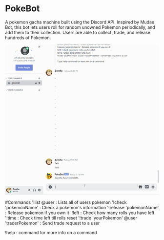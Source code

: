 # PokeBot

A pokemon gacha machine built using the Discord API. 
Inspired by Mudae Bot, this bot lets users roll for random unowned Pokemon periodically, and add them to their collection. 
Users are able to collect, trade, and release hundreds of Pokemon.

![](https://github.com/zerpha/PokeGacha/blob/master/Demo.gif)

#Commands
   '!list @user : Lists all of users pokemon
   '!check \'pokemonName\'  :  Check a pokemon's information
   '!release \'pokemonName\'  :  Release pokemon if you own it
   '!left  :  Check how many rolls you have left
   '!time  :  Check time left till rolls reset
   '!trade \'yourPokemon\' @user \'traderPokemon\'  :  Send trade request to a user
   
   !help : command for more info on a command

